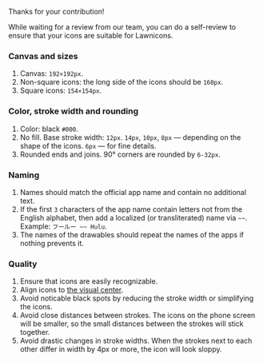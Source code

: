 Thanks for your contribution!

While waiting for a review from our team, you can do a self-review to ensure that your icons are suitable for Lawnicons.

### Canvas and sizes
1. Canvas: `192×192px`.
2. Non-square icons: the long side of the icons should be `160px`.
3. Square icons: `154×154px`.

### Color, stroke width and rounding
1. Color: black `#000`.
2. No fill. Base stroke width: `12px`. `14px`, `10px`, `8px` — depending on the shape of the icons. `6px` — for fine details.
3. Rounded ends and joins. 90° corners are rounded by `6-32px`.

### Naming
1. Names should match the official app name and contain no additional text.
2. If the first `3` characters of the app name contain letters not from the English alphabet, then add a localized (or transliterated) name via `~~`.
Example: `フールー ~~ Hulu`.
3. The names of the drawables should repeat the names of the apps if nothing prevents it.

### Quality
1. Ensure that icons are easily recognizable.
2. Align icons to [the visual center](https://www.google.com/search?sca_esv=1fcec3f5e0b15e20&q=what+is+visual+center+of+an+icon&tbm=isch&source=lnms).
3. Avoid noticable black spots by reducing the stroke width or simplifying the icons.
4. Avoid close distances between strokes. The icons on the phone screen will be smaller, so the small distances between the strokes will stick together.
5. Avoid drastic changes in stroke widths. When the strokes next to each other differ in width by 4px or more, the icon will look sloppy.
